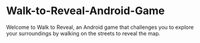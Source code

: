 # Walk-to-Reveal-Android-Game
Welcome to Walk to Reveal, an Android game that challenges you to explore your surroundings by walking on the streets to reveal the map. 
